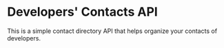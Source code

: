 # Developers' Contacts API
This is a simple contact directory API that helps organize your contacts of developers.